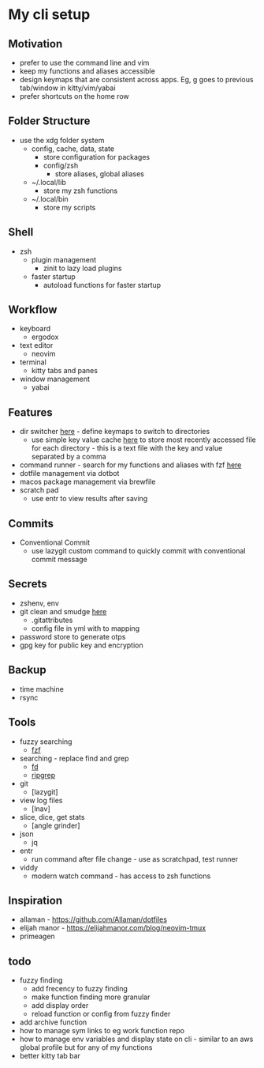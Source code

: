 # My cli setup

## Motivation

- prefer to use the command line and vim
- keep my functions and aliases accessible
- design keymaps that are consistent across apps. Eg, <modifier> g goes to previous tab/window in kitty/vim/yabai
- prefer shortcuts on the home row

## Folder Structure

- use the xdg folder system
  - config, cache, data, state
    - store configuration for packages
    - config/zsh
      - store aliases, global aliases
  - ~/.local/lib
    - store my zsh functions
  - ~/.local/bin
    - store my scripts

## Shell

- zsh
  - plugin management
    - zinit to lazy load plugins
  - faster startup
    - autoload functions for faster startup

## Workflow

- keyboard
  - ergodox
- text editor
  - neovim
- terminal
  - kitty tabs and panes
- window management
  - yabai

## Features

- dir switcher [here](/config/tg/dir-switcher/README.md) - define keymaps to switch to directories
  - use simple key value cache [here](/bin/cache) to store most recently accessed file for each directory - this is a text file with the key and value separated by a comma
- command runner - search for my functions and aliases with fzf [here](/lib/zsh/fzf/home-functions)
- dotfile management via dotbot
- macos package management via brewfile
- scratch pad
  - use entr to view results after saving

## Commits

- Conventional Commit
  - use lazygit custom command to quickly commit with conventional commit message

## Secrets

- zshenv, env
- git clean and smudge [here](bin/git-clean-smudge-filter)
  - .gitattributes
  - config file in yml with <secret> to <redactText> mapping
- password store to generate otps
- gpg key for public key and encryption

## Backup

- time machine
- rsync

## Tools

- fuzzy searching
  - [fzf](https://github.com/junegunn/fzf)
- searching - replace find and grep
  - [fd](https://github.com/sharkdp/fd)
  - [ripgrep](https://github.com/BurntSushi/ripgrep)
- git
  - [lazygit]
- view log files
  - [lnav]
- slice, dice, get stats
  - [angle grinder]
- json
  - jq
- entr
  - run command after file change - use as scratchpad, test runner
- viddy
  - modern watch command - has access to zsh functions

## Inspiration

- allaman - https://github.com/Allaman/dotfiles
- elijah manor - https://elijahmanor.com/blog/neovim-tmux
- primeagen

## todo

- fuzzy finding
  - add frecency to fuzzy finding
  - make function finding more granular
  - add display order
  - reload function or config from fuzzy finder
- add archive function
- how to manage sym links to eg work function repo
- how to manage env variables and display state on cli - similar to an aws global profile but for any of my functions
- better kitty tab bar
